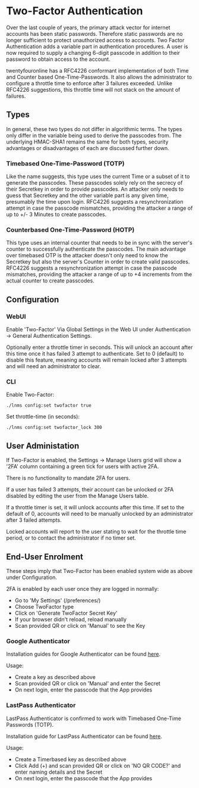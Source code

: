 # Two-Factor Authentication

Over the last couple of years, the primary attack vector for internet
accounts has been static passwords. Therefore static passwords are no
longer sufficient to protect unauthorized access to accounts. Two
Factor Authentication adds a variable part in authentication
procedures. A user is now required to supply a changing 6-digit
passcode in addition to their password to obtain access to the account.

twentyfouronline has a RFC4226 conformant implementation of both Time and Counter
based One-Time-Passwords. It also allows the administrator to
configure a throttle time to enforce after 3 failures exceeded. Unlike
RFC4226 suggestions, this throttle time will not stack on the amount of
failures.

## Types

In general, these two types do not differ in algorithmic terms.
The types only differ in the variable being used to derive the passcodes from.
The underlying HMAC-SHA1 remains the same for both types, security
advantages or disadvantages of each are discussed further down.

### Timebased One-Time-Password (TOTP)

Like the name suggests, this type uses the current Time or a subset of
it to generate the passcodes. These passcodes solely rely on the
secrecy of their Secretkey in order to provide passcodes. An attacker
only needs to guess that Secretkey and the other variable part is any
given time, presumably the time upon login. RFC4226 suggests a
resynchronization attempt in case the passcode mismatches, providing
the attacker a range of up to +/- 3 Minutes to create passcodes.

### Counterbased One-Time-Password (HOTP)

This type uses an internal counter that needs to be in sync with the
server's counter to successfully authenticate the passcodes. The main
advantage over timebased OTP is the attacker doesn't only need to know
the Secretkey but also the server's Counter in order to create valid
passcodes. RFC4226 suggests a resynchronization attempt in case the
passcode mismatches, providing the attacker a range of up to +4
increments from the actual counter to create passcodes.

## Configuration

### WebUI

Enable 'Two-Factor' Via Global Settings in the Web UI under
Authentication -> General Authentication Settings.

Optionally enter a throttle timer in seconds. This will unlock an account 
after this time once it has failed 3 attempt to authenticate. Set to 0 (default) 
to disable this feature, meaning accounts will remain locked after 3 attempts 
and will need an administrator to clear.

### CLI

Enable Two-Factor:

`./lnms config:set twofactor true`


Set throttle-time (in seconds):

`./lnms config:set twofactor_lock 300`

## User Administation

If Two-Factor is enabled, the Settings -> Manage Users grid will show a '2FA' column 
containing a green tick for users with active 2FA.

There is no functionality to mandate 2FA for users.

If a user has failed 3 attempts, their account can be unlocked or 2FA disabled by 
editing the user from the Manage Users table.

If a throttle timer is set, it will unlock accounts after this time. If set to the 
default of 0, accounts will need to be manually unlocked by an administrator after 3 
failed attempts.

Locked accounts will report to the user stating to wait for the throttle time period,
or to contact the administrator if no timer set.

## End-User Enrolment

These steps imply that Two-Factor has been enabled system wide as above under Configuration.

2FA is enabled by each user once they are logged in normally:

- Go to 'My Settings' (/preferences/)
- Choose TwoFactor type
- Click on 'Generate TwoFactor Secret Key'
- If your browser didn't reload, reload manually
- Scan provided QR or click on 'Manual' to see the Key

### Google Authenticator

Installation guides for Google Authenticator can be found [here](https://support.google.com/accounts/answer/1066447?hl=en).

Usage:

- Create a key as described above
- Scan provided QR or click on 'Manual' and enter the Secret
- On next login, enter the passcode that the App provides

### LastPass Authenticator

LastPass Authenticator is confirmed to work with Timebased One-Time Passwords (TOTP).

Installation guide for LastPass Authenticator can be found [here](https://support.logmeininc.com/lastpass/help/lastpass-authenticator-lp030014).

Usage:

- Create a Timerbased key as described above
- Click Add (+) and scan provided QR or click on 'NO QR CODE?' and enter naming details and the Secret
- On next login, enter the passcode that the App provides





